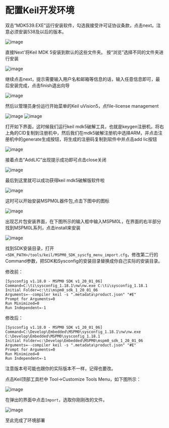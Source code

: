 # 配置Keil开发环境

双击“MDK539.EXE”运行安装软件，勾选我接受许可证协议条款，点击next。注意必须安装538及以后的版本。

![image](./img/001.png)

直接Next'将Keil MDK 5安装到默认的这些文件夹。 按“浏览”选择不同的文件夹进行安装

![image](./img/002.png)

继续点击next，提示需要输入用户名和邮箱等信息的话，输入任意信息即可，最后安装完成，点击finish退出向导

![image](./img/003.png)

然后以管理员身份运行开始菜单的Keil uVision5，点file-license management

![image](./img/008.png)
![image](./img/004.png)

打开如下界面，这时候我们运行keil mdk5破解工具，也就是keygen注册机，将右上角的CID复制到注册机中，然后我们在mdk5破解注册机中选择ARM，并点击注册机中的generate生成按钮，将生成的注册码复制到软件中并点击add lic按钮

![image](./img/005.png)

接着点击“AddLIC”出现提示成功即可点击close关闭

![image](./img/006.png)

最后到这里就可以成功获得keil mdk5破解版软件啦

![image](./img/007.png)

这时可以开始安装MSPM0L器件包,点击下图中的图标

![image](./img/009.png)

出现芯片包安装界面，在下图所示的输入框中输入MSPM0L，在界面的右半部分找到MSPM0L系列，点击install来安装

![image](./img/010.png)

找到SDK安装目录，打开`<SDK_PATH>/tools/keil/MSPM0_SDK_syscfg_menu_import.cfg`，修改第二行的Command参数，把SDK和Sysconfig的安装目录替换成你自己实际的安装目录。

修改前：

```
[Sysconfig v1.18.0 - MSPM0 SDK v1_20_01_06]
Command=C:\ti\sysconfig_1.18.1\nw\nw.exe C:\ti\sysconfig_1.18.1
Initial Folder=c:\ti\mspm0_sdk_1_20_01_06
Arguments=--compiler keil -s ".metadata\product.json" "#E"
Prompt for Arguments=0
Run Minimized=0
Run Independent=-1
```

修改后：

```
[Sysconfig v1.18.0 - MSPM0 SDK v1_20_01_06]
Command=C:\Develop\Embedded\MSPM0\sysconfig_1.18.1\nw\nw.exe C:\Develop\Embedded\MSPM0\sysconfig_1.18.1
Initial Folder=c:\Develop\Embedded\MSPM0\mspm0_sdk_1_20_01_06
Arguments=--compiler keil -s ".metadata\product.json" "#E"
Prompt for Arguments=0
Run Minimized=0
Run Independent=-1
```

注意版本号可能也跟你的实际版本不一样，记得也要改。

点击Keil顶部工具栏中 Tool->Customize Tools Menu，如下图所示：

![image](./img/012.png)

在弹出的界面中点击`Import`，选取你刚刚改的文件。

![image](./img/013.png)

至此完成了环境部署